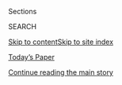 <div id="app">

<div>

<div class="NYTAppHideMasthead css-1r6wvpq e1suatyy0">

<div class="section css-ui9rw0 e1suatyy2">

<div class="css-eph4ug er09x8g0">

<div class="css-6n7j50">

</div>

<span class="css-1dv1kvn">Sections</span>

<div class="css-10488qs">

<span class="css-1dv1kvn">SEARCH</span>

</div>

[Skip to content](#site-content)[Skip to site
index](#site-index)

</div>

<div class="css-10698na e1huz5gh0">

</div>

</div>

<div id="masthead-bar-one" class="section hasLinks css-15hmgas e1csuq9d3">

<div class="css-uqyvli e1csuq9d0">

</div>

<div class="css-1uqjmks e1csuq9d1">

</div>

<div class="css-9e9ivx">

[](https://myaccount.nytimes3xbfgragh.onion/auth/login?response_type=cookie&client_id=vi)

</div>

<div class="css-1bvtpon e1csuq9d2">

[Today’s Paper](https://www.nytimes3xbfgragh.onion/section/todayspaper)

</div>

</div>

</div>

</div>

<div data-aria-hidden="false">

<div id="site-content" data-role="main">

<div id="top-wrapper" class="css-15p45cc eaca97t0" type="top">

<div id="top-slug" class="css-19x0jxb eaca97t1" hidden="">

Advertisement

</div>

[Continue reading the main
story](#after-top)

<div class="ad top-wrapper" style="text-align:center;height:100%;display:block;min-height:90px">

<div id="top" class="place-ad" data-position="top" data-size-key="top">

</div>

</div>

<div id="after-top">

</div>

</div>

<div id="byline" class="section css-15h4p1b e9abtgs0">

<div class="css-1j21atc e1svk9qx1">

<div class="css-nfcc9b e1svk9qx3">

<div class="css-cnx41t">

![Portrait of Astead W.
Herndon](https://static01.graylady3jvrrxbe.onion/images/2018/09/14/us/author-head-astead/author-head-astead-thumbLarge-v2.png)

</div>

<div class="css-vl9dhg e1svk9qx5">

<div class="css-1nrhkj6 e1svk9qx6">

# Astead W. Herndon

</div>

## <span></span>

Astead W. Herndon is a national political reporter based in New York. He
was previously a Washington-based political reporter and a City Hall
reporter for The Boston Globe.

</div>

</div>

</div>

<div>

<div id="mid1-wrapper" class="css-1mn4oms eaca97t0" type="rank">

<div id="mid1-slug" class="css-1tag3rd eaca97t1">

Advertisement

</div>

[Continue reading the main
story](#after-mid1)

<div id="mid1" class="ad mid1-wrapper" style="text-align:center;height:100%;display:block">

</div>

<div id="after-mid1">

</div>

</div>

</div>

<div class="css-185go5a e1o5byef0">

<div class="css-15cbhtu">

  - [Latest](#stream-panel)
  - <span class="css-6n7j50">Search</span>
    <div class="control">
    <div class="label-container css-1dv1kvn">
    Search
    </div>
    <div class="css-wm4t3d">
    **<span id="clear-search-input" class="css-1dv1kvn">Clear this text
    input</span>
    </div>
    </div>
    <span class="css-1iovbfw"></span>

<div id="stream-panel" class="section css-8msx5b e1jz0cab1">

<div class="css-13mho3u">

1.  
    
    <div class="css-1cp3ece">
    
    <div class="css-1l4spti">
    
    [](/2020/08/04/us/politics/kobach-tlaib.html)
    
    <div class="css-79elbk">
    
    ![](https://static01.graylady3jvrrxbe.onion/images/2020/08/04/us/politics/04election-ledeall-marshall-sub/04election-ledeall-marshall-sub-thumbWide.jpg?quality=75&auto=webp&disable=upscale)
    
    </div>
    
    ## Kris Kobach Loses Kansas Senate Primary, Easing Republican Worries
    
    In Missouri, Cori Bush, a progressive activist, upset the 10-term
    incumbent William Lacy Clay Jr., marking another major step forward
    for the progressive movement in its bid to threaten centrist
    officials.
    
    <div class="css-1nqbnmb ea5icrr0">
    
    By <span class="css-1n7hynb">Astead W. Herndon <span>and</span>
    Katie
    Glueck</span>
    
    </div>
    
    </div>
    
    <div class="css-1lc2l26 e1xfvim33">
    
    </div>
    
    </div>

2.  
    
    <div class="css-1cp3ece">
    
    <div class="css-1l4spti">
    
    [](/2020/08/01/us/politics/trump-biden-polls-vp.html)
    
    <div class="css-79elbk">
    
    ![](https://static01.graylady3jvrrxbe.onion/images/2020/08/01/us/politics/01moments1/merlin_175045695_792fda51-d1e1-4b1b-87db-391f651713ec-thumbWide.jpg?quality=75&auto=webp&disable=upscale)
    
    </div>
    
    ### <span class="css-m70j1g">News Analysis</span>
    
    ## Trump’s Approval Rating, Biden V.P. Search: The Latest in the 2020 Race
    
    President Trump’s more sober messaging on the coronavirus crisis
    didn’t last long. For Joe Biden, the search for a running mate may
    last a little longer.
    
    <div class="css-1nqbnmb ea5icrr0">
    
    By <span class="css-1n7hynb">Annie Karni <span>and</span> Astead W.
    Herndon</span>
    
    </div>
    
    </div>
    
    <div class="css-1lc2l26 e1xfvim33">
    
    </div>
    
    </div>

3.  
    
    <div class="css-1cp3ece">
    
    <div class="css-1l4spti">
    
    [](/2020/07/25/us/politics/trump-biden-polls-coronavirus.html)
    
    <div class="css-79elbk">
    
    ![](https://static01.graylady3jvrrxbe.onion/images/2020/07/25/us/politics/25moments1/25moments1-thumbWide.png?quality=75&auto=webp&disable=upscale)
    
    </div>
    
    ## President Trump Bows to Reality: This Week in the 2020 Race
    
    Mr. Trump tried to convey a measure of seriousness about the
    coronavirus pandemic, backtracking on previous positions and
    behavior. How long will it last?
    
    <div class="css-1nqbnmb ea5icrr0">
    
    By <span class="css-1n7hynb">Astead W. Herndon <span>and</span>
    Annie
    Karni</span>
    
    </div>
    
    </div>
    
    <div class="css-1lc2l26 e1xfvim33">
    
    </div>
    
    </div>

4.  
    
    <div class="css-1cp3ece">
    
    <div class="css-1l4spti">
    
    [](/2020/07/23/us/politics/barack-obama-joe-biden-video.html)
    
    <div class="css-79elbk">
    
    ![](https://static01.graylady3jvrrxbe.onion/images/2020/07/23/us/23vid-obama-biden-vid/23obama-biden-thumbWide.jpg?quality=75&auto=webp&disable=upscale)
    
    </div>
    
    ## Barack Obama and Joe Biden Join Forces in Video Targeting Trump
    
    The former president and vice president released a new video
    Thursday meant to cast President Trump as unbefitting of the office,
    while trumpeting the credentials of Mr. Biden.
    
    <div class="css-1nqbnmb ea5icrr0">
    
    By <span class="css-1n7hynb">Astead W.
    Herndon</span>
    
    </div>
    
    </div>
    
    <div class="css-1lc2l26 e1xfvim33">
    
    </div>
    
    </div>

5.  
    
    <div class="css-1cp3ece">
    
    <div class="css-1l4spti">
    
    [](/2020/07/19/us/politics/joe-biden-wisconsin-election.html)
    
    <div class="css-79elbk">
    
    ![](https://static01.graylady3jvrrxbe.onion/images/2020/07/17/us/politics/00wisconsin1/merlin_174353838_afbca6ab-4cfa-4da0-b767-3106d374a861-thumbWide.jpg?quality=75&auto=webp&disable=upscale)
    
    </div>
    
    ## Why a ‘Do No Harm’ General Election Strategy Could Work for Joe Biden
    
    Mr. Biden is running a risk-averse campaign in states like
    Wisconsin, where a broad coalition of supporters is emerging. Even
    Republicans are noticing.
    
    <div class="css-1nqbnmb ea5icrr0">
    
    By <span class="css-1n7hynb">Astead W.
    Herndon</span>
    
    </div>
    
    </div>
    
    <div class="css-1lc2l26 e1xfvim33">
    
    </div>
    
    </div>

6.  
    
    <div class="css-1cp3ece">
    
    <div class="css-1l4spti">
    
    [](/2020/07/13/us/politics/george-soros-racial-justice-organizations.html)
    
    <div class="css-79elbk">
    
    ![](https://static01.graylady3jvrrxbe.onion/images/2020/07/13/us/politics/13soros-money1/13soros-money1-thumbWide.jpg?quality=75&auto=webp&disable=upscale)
    
    </div>
    
    ## George Soros’s Foundation Pours $220 Million Into Racial Equality Push
    
    Mr. Soros’s group will invest $150 million in grants for Black-led
    racial justice groups, and another $70 million toward local grants
    for criminal justice reform and civic engagement opportunities.
    
    <div class="css-1nqbnmb ea5icrr0">
    
    By <span class="css-1n7hynb">Astead W.
    Herndon</span>
    
    </div>
    
    </div>
    
    <div class="css-1lc2l26 e1xfvim33">
    
    </div>
    
    </div>

7.  
    
    <div class="css-1cp3ece">
    
    <div class="css-1l4spti">
    
    [](/2020/07/09/us/politics/kelly-loeffler-georgia-senate-arizona.html)
    
    <div class="css-79elbk">
    
    ![](https://static01.graylady3jvrrxbe.onion/images/2020/07/02/us/politics/00GOP-base3/merlin_173848620_c1ca518c-7481-47b2-a0db-a73d4624a73c-thumbWide.jpg?quality=75&auto=webp&disable=upscale)
    
    </div>
    
    ## Republican Senators in Arizona and Georgia Have a Problem: The Base
    
    This November, the uneasy relationship between the most right-wing
    voters in the Republican Party and the statewide lawmakers who rely
    on their votes will burst into the open.
    
    <div class="css-1nqbnmb ea5icrr0">
    
    By <span class="css-1n7hynb">Astead W.
    Herndon</span>
    
    </div>
    
    </div>
    
    <div class="css-1lc2l26 e1xfvim33">
    
    </div>
    
    </div>

8.  
    
    <div class="css-1cp3ece">
    
    <div class="css-1l4spti">
    
    [](/2020/07/02/us/politics/waukesha-wisconsin-biden-trump.html)
    
    <div class="css-79elbk">
    
    ![](https://static01.graylady3jvrrxbe.onion/images/2020/07/02/us/politics/oakImage-1593728999796/oakImage-1593728999796-thumbWide.jpg?quality=75&auto=webp&disable=upscale)
    
    </div>
    
    ### <span class="css-m70j1g">On Politics</span>
    
    ## The View From Waukesha
    
    The 29-year-old Democratic Party chairman in this key Wisconsin
    county has a plan for Joe Biden.
    
    <div class="css-1nqbnmb ea5icrr0">
    
    By <span class="css-1n7hynb">Astead W.
    Herndon</span>
    
    </div>
    
    </div>
    
    <div class="css-1lc2l26 e1xfvim33">
    
    </div>
    
    </div>

9.  
    
    <div class="css-1cp3ece">
    
    <div class="css-1l4spti">
    
    [](/2020/06/27/us/politics/trump-biden-protests-polling.html)
    
    <div class="css-79elbk">
    
    ![](https://static01.graylady3jvrrxbe.onion/images/2020/06/27/us/politics/27UNREST-POLL1/merlin_173730312_44880e61-1bee-4baa-98d9-2a0db6e9b383-thumbWide.jpg?quality=75&auto=webp&disable=upscale)
    
    </div>
    
    ## How Trump and the Black Lives Matter Movement Changed White Voters’ Minds
    
    A majority of American voters support demonstrations on police
    brutality, and many see the president as ill-equipped on racial
    justice.
    
    <div class="css-1nqbnmb ea5icrr0">
    
    By <span class="css-1n7hynb">Astead W. Herndon <span>and</span>
    Dionne
    Searcey</span>
    
    </div>
    
    </div>
    
    <div class="css-1lc2l26 e1xfvim33">
    
    </div>
    
    </div>

10. 
    
    <div class="css-1cp3ece">
    
    <div class="css-1l4spti">
    
    [](/video/us/100000007188759/trump-rally-juneteenth-tulsa-oklahoma.html)
    
    <div class="css-79elbk">
    
    ![](https://static01.graylady3jvrrxbe.onion/images/2020/06/20/us/politics/20Tulsa-memo/merlin_173759622_e9dbba95-8f13-4fff-938d-fbe7cc8a8bed-thumbWide.jpg?quality=75&auto=webp&disable=upscale)
    
    </div>
    
    ### <span class="css-hue6tr ezz4tcd1">Times</span><span class="css-1a54gqt">Video</span>
    
    ## Why Trump’s Tulsa Rally Put the City’s Black Residents on Edge
    
    President Trump’s rally in Tulsa, Okla., the site of one of the
    country’s worst episodes of racial violence in 1921, angered the
    city’s black residents. In this news analysis, we explain what this
    moment could mean for Mr. Trump’s re-election bid.
    
    <div class="css-1nqbnmb ea5icrr0">
    
    By <span class="css-1n7hynb">Sarah Kerr, Astead W. Herndon, Ben
    Laffin <span>and</span> Emily Rhyne</span>
    
    </div>
    
    </div>
    
    <div class="css-1lc2l26 e1xfvim33">
    
    </div>
    
    </div>

<div class="css-13mho3u">

<div class="css-1t62hi8">

<div class="css-1stvaey">

Show
More

<div>

<div style="border:0;clip:rect(0 0 0 0);height:1px;margin:-1px;overflow:hidden;white-space:nowrap;padding:0;width:1px;position:absolute" data-role="log" data-aria-live="assertive">

</div>

<div style="border:0;clip:rect(0 0 0 0);height:1px;margin:-1px;overflow:hidden;white-space:nowrap;padding:0;width:1px;position:absolute" data-role="log" data-aria-live="assertive">

</div>

<div style="border:0;clip:rect(0 0 0 0);height:1px;margin:-1px;overflow:hidden;white-space:nowrap;padding:0;width:1px;position:absolute" data-role="log" data-aria-live="polite">

</div>

<div style="border:0;clip:rect(0 0 0 0);height:1px;margin:-1px;overflow:hidden;white-space:nowrap;padding:0;width:1px;position:absolute" data-role="log" data-aria-live="polite">

</div>

</div>

</div>

</div>

</div>

</div>

<div class="css-g6hk37 supplemental">

<div id="mid2-wrapper" class="css-10wkyv7 eaca97t0" type="lede">

<div id="mid2-slug" class="css-1tag3rd eaca97t1">

Advertisement

</div>

[Continue reading the main
story](#after-mid2)

<div id="mid2" class="ad mid2-wrapper" style="text-align:center;height:100%;display:block;min-height:250px">

</div>

<div id="after-mid2">

</div>

</div>

## Follow Elsewhere

<div class="module-body">

  - [**<span data-aria-hidden="true">AsteadWesley</span><span class="css-1dv1kvn">twitter
    page for AsteadWesley</span>](https://twitter.com/AsteadWesley)

</div>

</div>

</div>

</div>

</div>

</div>

</div>

## Site Index

<div>

</div>

## Site Information Navigation

  - [© <span>2020</span> <span>The New York Times
    Company</span>](https://help.nytimes3xbfgragh.onion/hc/en-us/articles/115014792127-Copyright-notice)

<!-- end list -->

  - [NYTCo](https://www.nytco.com/)
  - [Contact
    Us](https://help.nytimes3xbfgragh.onion/hc/en-us/articles/115015385887-Contact-Us)
  - [Work with us](https://www.nytco.com/careers/)
  - [Advertise](https://nytmediakit.com/)
  - [T Brand Studio](http://www.tbrandstudio.com/)
  - [Your Ad
    Choices](https://www.nytimes3xbfgragh.onion/privacy/cookie-policy#how-do-i-manage-trackers)
  - [Privacy](https://www.nytimes3xbfgragh.onion/privacy)
  - [Terms of
    Service](https://help.nytimes3xbfgragh.onion/hc/en-us/articles/115014893428-Terms-of-service)
  - [Terms of
    Sale](https://help.nytimes3xbfgragh.onion/hc/en-us/articles/115014893968-Terms-of-sale)
  - [Site
    Map](https://spiderbites.nytimes3xbfgragh.onion)
  - [Help](https://help.nytimes3xbfgragh.onion/hc/en-us)
  - [Subscriptions](https://www.nytimes3xbfgragh.onion/subscription?campaignId=37WXW)

</div>

</div>
